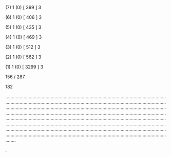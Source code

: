 (7) 1 (0) [ 399 ] 3 


(6) 1 (0) [ 406 ] 3 


(5) 1 (0) [ 435 ] 3 


(4) 1 (0) [ 469 ] 3 


(3) 1 (0) [ 512 ] 3 


(2) 1 (0) [ 562 ] 3 


(1) 1 (0) [ 3299 ] 3 


156 / 287 


182 


........................................................................................................................................................................................................................................................................................................................................................................................................................................................................................................................................................................................................................................................................................................................................................................................................................................................................................................................................................................................................................................ 


 


. 

